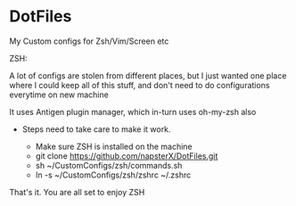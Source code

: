 # DotFiles
My Custom configs for Zsh/Vim/Screen etc

ZSH:

A lot of configs are stolen from different places, 
but I just wanted one place where I could keep all of this stuff, and don't need to do configurations everytime on new machine

It uses Antigen plugin manager, which in-turn uses oh-my-zsh also

* Steps need to take care to make it work.

  * Make sure ZSH is installed on the machine
  * git clone https://github.com/napsterX/DotFiles.git
  * sh ~/CustomConfigs/zsh/commands.sh
  * ln -s ~/CustomConfigs/zsh/zshrc ~/.zshrc

That's it. You are all set to enjoy ZSH
